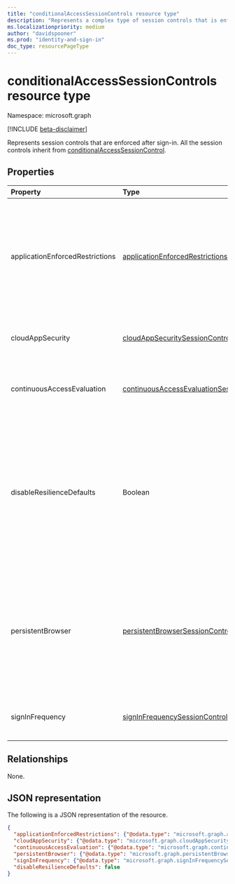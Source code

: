 ```yaml
---
title: "conditionalAccessSessionControls resource type"
description: "Represents a complex type of session controls that is enforced after sign-in."
ms.localizationpriority: medium
author: "davidspooner"
ms.prod: "identity-and-sign-in"
doc_type: resourcePageType
---
```


# conditionalAccessSessionControls resource type

Namespace: microsoft.graph

[!INCLUDE [beta-disclaimer](../../includes/beta-disclaimer.md)]

Represents session controls that are enforced after sign-in.
All the session controls inherit from [conditionalAccessSessionControl](conditionalaccesssessioncontrol.md).

## Properties

| Property     | Type        | Description |
|:-------------|:------------|:------------|
|applicationEnforcedRestrictions|[applicationEnforcedRestrictionsSessionControl](applicationenforcedrestrictionssessioncontrol.md)| Session control to enforce application restrictions. Only Exchange Online and Sharepoint Online support this session control. |
|cloudAppSecurity|[cloudAppSecuritySessionControl](cloudappsecuritysessioncontrol.md)| Session control to apply cloud app security.|
|continuousAccessEvaluation|[continuousAccessEvaluationSessionControl](../resources/continuousaccessevaluationsessioncontrol.md)|Session control for continuous access evaluation settings.|
|disableResilienceDefaults|Boolean| Session control that determines whether it is acceptable for Azure AD to extend existing sessions based on information collected prior to an outage or not.|
|persistentBrowser|[persistentBrowserSessionControl](persistentbrowsersessioncontrol.md)| Session control to define whether to persist cookies or not. All apps should be selected for this session control to work correctly. |
|signInFrequency|[signInFrequencySessionControl](signinfrequencysessioncontrol.md)| Session control to enforce signin frequency.|

## Relationships

None.

## JSON representation

The following is a JSON representation of the resource.

<!-- {
  "blockType": "resource",
  "optionalProperties": [
    "applicationEnforcedRestrictions",
    "persistentBrowser",
    "cloudAppSecurity",
    "signInFrequency",
    "continuousAccessEvaluation",
    "disableResilienceDefaults"
  ],
  "@odata.type": "microsoft.graph.conditionalAccessSessionControls",
  "baseType": null
}-->

```json
{
  "applicationEnforcedRestrictions": {"@odata.type": "microsoft.graph.applicationEnforcedRestrictionsSessionControl"},
  "cloudAppSecurity": {"@odata.type": "microsoft.graph.cloudAppSecuritySessionControl"},
  "continuousAccessEvaluation": {"@odata.type": "microsoft.graph.continuousAccessEvaluationSessionControl"},
  "persistentBrowser": {"@odata.type": "microsoft.graph.persistentBrowserSessionControl"},
  "signInFrequency": {"@odata.type": "microsoft.graph.signInFrequencySessionControl"},
  "disableResilienceDefaults": false
}
```

<!-- uuid: 16cd6b66-4b1a-43a1-adaf-3a886856ed98
2019-02-04 14:57:30 UTC -->
<!-- {
  "type": "#page.annotation",
  "description": "conditionalAccessSessionControls resource",
  "keywords": "",
  "section": "documentation",
  "tocPath": ""
}-->


